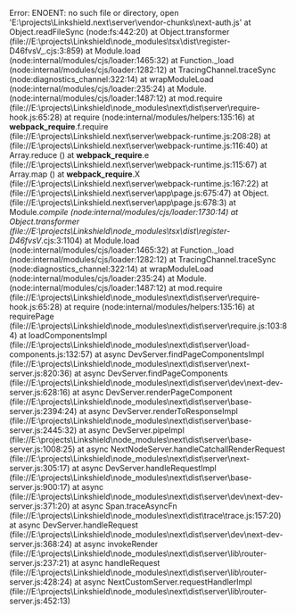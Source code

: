 


Error: ENOENT: no such file or directory, open 'E:\projects\Linkshield\.next\server\vendor-chunks\next-auth.js'
    at Object.readFileSync (node:fs:442:20)
    at Object.transformer (file://E:\projects\Linkshield\node_modules\tsx\dist\register-D46fvsV_.cjs:3:859)
    at Module.load (node:internal/modules/cjs/loader:1465:32)
    at Function._load (node:internal/modules/cjs/loader:1282:12)
    at TracingChannel.traceSync (node:diagnostics_channel:322:14)
    at wrapModuleLoad (node:internal/modules/cjs/loader:235:24)
    at Module.<anonymous> (node:internal/modules/cjs/loader:1487:12)
    at mod.require (file://E:\projects\Linkshield\node_modules\next\dist\server\require-hook.js:65:28)
    at require (node:internal/modules/helpers:135:16)
    at __webpack_require__.f.require (file://E:\projects\Linkshield\.next\server\webpack-runtime.js:208:28)
    at <unknown> (file://E:\projects\Linkshield\.next\server\webpack-runtime.js:116:40)
    at Array.reduce (<anonymous>)
    at __webpack_require__.e (file://E:\projects\Linkshield\.next\server\webpack-runtime.js:115:67)
    at Array.map (<anonymous>)
    at __webpack_require__.X (file://E:\projects\Linkshield\.next\server\webpack-runtime.js:167:22)
    at <unknown> (file://E:\projects\Linkshield\.next\server\app\page.js:675:47)
    at Object.<anonymous> (file://E:\projects\Linkshield\.next\server\app\page.js:678:3)
    at Module._compile (node:internal/modules/cjs/loader:1730:14)
    at Object.transformer (file://E:\projects\Linkshield\node_modules\tsx\dist\register-D46fvsV_.cjs:3:1104)
    at Module.load (node:internal/modules/cjs/loader:1465:32)
    at Function._load (node:internal/modules/cjs/loader:1282:12)
    at TracingChannel.traceSync (node:diagnostics_channel:322:14)
    at wrapModuleLoad (node:internal/modules/cjs/loader:235:24)
    at Module.<anonymous> (node:internal/modules/cjs/loader:1487:12)
    at mod.require (file://E:\projects\Linkshield\node_modules\next\dist\server\require-hook.js:65:28)
    at require (node:internal/modules/helpers:135:16)
    at requirePage (file://E:\projects\Linkshield\node_modules\next\dist\server\require.js:103:84)
    at loadComponentsImpl (file://E:\projects\Linkshield\node_modules\next\dist\server\load-components.js:132:57)
    at async DevServer.findPageComponentsImpl (file://E:\projects\Linkshield\node_modules\next\dist\server\next-server.js:820:36)
    at async DevServer.findPageComponents (file://E:\projects\Linkshield\node_modules\next\dist\server\dev\next-dev-server.js:628:16)
    at async DevServer.renderPageComponent (file://E:\projects\Linkshield\node_modules\next\dist\server\base-server.js:2394:24)
    at async DevServer.renderToResponseImpl (file://E:\projects\Linkshield\node_modules\next\dist\server\base-server.js:2445:32)
    at async DevServer.pipeImpl (file://E:\projects\Linkshield\node_modules\next\dist\server\base-server.js:1008:25)
    at async NextNodeServer.handleCatchallRenderRequest (file://E:\projects\Linkshield\node_modules\next\dist\server\next-server.js:305:17)
    at async DevServer.handleRequestImpl (file://E:\projects\Linkshield\node_modules\next\dist\server\base-server.js:900:17)
    at async (file://E:\projects\Linkshield\node_modules\next\dist\server\dev\next-dev-server.js:371:20)
    at async Span.traceAsyncFn (file://E:\projects\Linkshield\node_modules\next\dist\trace\trace.js:157:20)
    at async DevServer.handleRequest (file://E:\projects\Linkshield\node_modules\next\dist\server\dev\next-dev-server.js:368:24)
    at async invokeRender (file://E:\projects\Linkshield\node_modules\next\dist\server\lib\router-server.js:237:21)
    at async handleRequest (file://E:\projects\Linkshield\node_modules\next\dist\server\lib\router-server.js:428:24)
    at async NextCustomServer.requestHandlerImpl (file://E:\projects\Linkshield\node_modules\next\dist\server\lib\router-server.js:452:13)